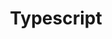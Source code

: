 ---
title: Typescript
menu:
  sidebar:
    name: "[前端] Typescript"
    identifier: ts
    weight: 300
---